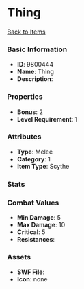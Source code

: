 # Thing



[Back to Items](../items.md)

### Basic Information

- **ID**: 9800444
- **Name**: Thing
- **Description**: 

### Properties

- **Bonus**: 2
- **Level Requirement**: 1

### Attributes

- **Type**: Melee     
- **Category**: 1
- **Item Type**: Scythe

### Stats


### Combat Values

- **Min Damage**: 5
- **Max Damage**: 10
- **Critical**: 5
- **Resistances**: 

### Assets

- **SWF File**: 
- **Icon**: none

